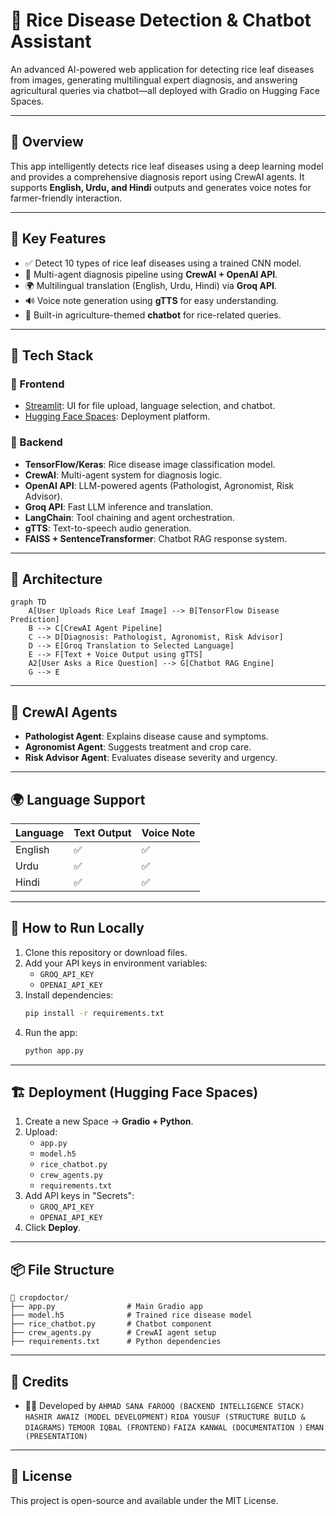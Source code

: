 
# 🌾 Rice Disease Detection & Chatbot Assistant

An advanced AI-powered web application for detecting rice leaf diseases from images, generating multilingual expert diagnosis, and answering agricultural queries via chatbot—all deployed with Gradio on Hugging Face Spaces.

---

## 📌 Overview

This app intelligently detects rice leaf diseases using a deep learning model and provides a comprehensive diagnosis report using CrewAI agents. It supports **English, Urdu, and Hindi** outputs and generates voice notes for farmer-friendly interaction.

---

## 🎯 Key Features

- ✅ Detect 10 types of rice leaf diseases using a trained CNN model.
- 🧠 Multi-agent diagnosis pipeline using **CrewAI + OpenAI API**.
- 🌍 Multilingual translation (English, Urdu, Hindi) via **Groq API**.
- 🔊 Voice note generation using **gTTS** for easy understanding.
- 🤖 Built-in agriculture-themed **chatbot** for rice-related queries.

---

## 🧪 Tech Stack

### 🎨 Frontend
- [Streamlit](https://streamlit.io/): UI for file upload, language selection, and chatbot.
- [Hugging Face Spaces](https://huggingface.co/spaces): Deployment platform.

### 🧠 Backend
- **TensorFlow/Keras**: Rice disease image classification model.
- **CrewAI**: Multi-agent system for diagnosis logic.
- **OpenAI API**: LLM-powered agents (Pathologist, Agronomist, Risk Advisor).
- **Groq API**: Fast LLM inference and translation.
- **LangChain**: Tool chaining and agent orchestration.
- **gTTS**: Text-to-speech audio generation.
- **FAISS + SentenceTransformer**: Chatbot RAG response system.

---

## 🧬 Architecture

```mermaid
graph TD
    A[User Uploads Rice Leaf Image] --> B[TensorFlow Disease Prediction]
    B --> C[CrewAI Agent Pipeline]
    C --> D[Diagnosis: Pathologist, Agronomist, Risk Advisor]
    D --> E[Groq Translation to Selected Language]
    E --> F[Text + Voice Output using gTTS]
    A2[User Asks a Rice Question] --> G[Chatbot RAG Engine]
    G --> E
```

---

## 🤖 CrewAI Agents

- **Pathologist Agent**: Explains disease cause and symptoms.
- **Agronomist Agent**: Suggests treatment and crop care.
- **Risk Advisor Agent**: Evaluates disease severity and urgency.

---

## 🌍 Language Support

| Language | Text Output | Voice Note |
|----------|-------------|------------|
| English  | ✅           | ✅          |
| Urdu     | ✅           | ✅          |
| Hindi    | ✅           | ✅          |

---

## 🚀 How to Run Locally

1. Clone this repository or download files.
2. Add your API keys in environment variables:
   - `GROQ_API_KEY`
   - `OPENAI_API_KEY`
3. Install dependencies:
   ```bash
   pip install -r requirements.txt
   ```
4. Run the app:
   ```bash
   python app.py
   ```

---

## 🏗️ Deployment (Hugging Face Spaces)

1. Create a new Space → **Gradio + Python**.
2. Upload:
   - `app.py`
   - `model.h5`
   - `rice_chatbot.py`
   - `crew_agents.py`
   - `requirements.txt`
3. Add API keys in "Secrets":
   - `GROQ_API_KEY`
   - `OPENAI_API_KEY`
4. Click **Deploy**.

---

## 📦 File Structure

```
📁 cropdoctor/
├── app.py                # Main Gradio app
├── model.h5              # Trained rice disease model
├── rice_chatbot.py       # Chatbot component
├── crew_agents.py        # CrewAI agent setup
├── requirements.txt      # Python dependencies
```

---

## 🙌 Credits

- 🧑‍💻 Developed by 
`AHMAD SANA FAROOQ (BACKEND INTELLIGENCE STACK)`
`HASHIR AWAIZ (MODEL DEVELOPMENT)`
`RIDA YOUSUF (STRUCTURE BUILD & DIAGRAMS)`
`TEMOOR IQBAL (FRONTEND)`
`FAIZA KANWAL (DOCUMENTATION )`
`EMAN (PRESENTATION)`

---

## 📜 License

This project is open-source and available under the MIT License.
